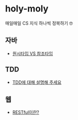 # holy-moly
매일매일 CS 지식 하나씩 정복하기 🤓

## 자바

- [원시타입 VS 참조타입](java/q1-primitive-vs-reference/README.md)

## TDD

- [TDD에 대해 설명해 주세요](tdd/q1-strength-and-weakness/README.md)

## 웹

- [RESTful이란?](web/q1-restful/README.md)

